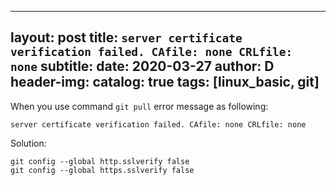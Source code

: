 
---
layout: post
title: `server certificate verification failed. CAfile: none CRLfile: none`
subtitle:
date: 2020-03-27
author: D
header-img:
catalog: true
tags: [linux_basic, git]
---

When you use command `git pull` error message as following:
```
server certificate verification failed. CAfile: none CRLfile: none
```

Solution:
```
git config --global http.sslverify false
git config --global https.sslverify false
```
